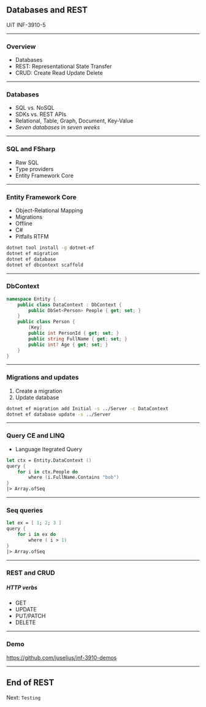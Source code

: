 <!-- .slide: data-background="#000000" -->
## Databases and REST

UiT INF-3910-5

---

### Overview

* Databases
* REST: Representational State Transfer
* CRUD: Create Read Update Delete

---

### Databases

* SQL vs. NoSQL
* SDKs vs. REST APIs
* Relational, Table, Graph, Document, Key-Value
* _Seven databases in seven weeks_

---

### SQL and FSharp

* Raw SQL
* Type providers
* Entity Framework Core

---

### Entity Framework Core

* Object-Relational Mapping
* Migrations
* Offline
* C#
* Pitfalls RTFM

```sh
dotnet tool install -g dotnet-ef
dotnet ef migration
dotnet ef database
dotnet ef dbcontext scaffold
```

---

### DbContext

```csharp
namespace Entity {
    public class DataContext : DbContext {
        public DbSet<Person> People { get; set; }
    }
    public class Person {
        [Key]
        public int PersonId { get; set; }
        public string FullName { get; set; }
        public int? Age { get; set; }
    }
}
```

---

### Migrations and updates

1. Create a migration
2. Update database

```sh
dotnet ef migration add Initial -s ../Server -c DataContext
dotnet ef database update -s ../Server
```

---

### Query CE and LINQ

* Language Itegrated Query

```fsharp
let ctx = Entity.DataContext ()
query {
    for i in ctx.People do
        where (i.FullName.Contains "bob")
}
|> Array.ofSeq
```

---

### Seq queries

```fsharp
let ex = [ 1; 2; 3 ]
query {
    for i in ex do
        where ( i > 1)
}
|> Array.ofSeq
```

---

### REST and CRUD

##### HTTP verbs

* GET
* UPDATE
* PUT/PATCH
* DELETE

---

### Demo

https://github.com/juselius/inf-3910-demos

---

<!-- .slide: data-background="#000000" -->
## End of REST

Next: `Testing`

